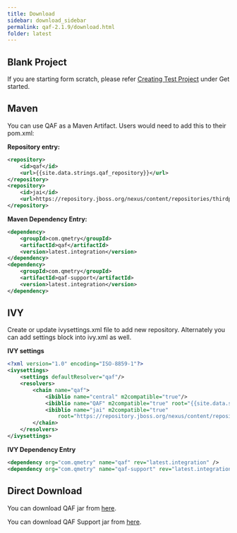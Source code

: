 ```yaml
---
title: Download
sidebar: download_sidebar
permalink: qaf-2.1.9/download.html
folder: latest
---
```


## Blank Project

If you are starting form scratch, please refer <a href="create_test_project.html">Creating Test Project</a> under Get started.

## Maven

You can use QAF as a Maven Artifact. Users would need to add this to their pom.xml:

**Repository entry:**

```xml
<repository>
    <id>qaf</id>
    <url>{{site.data.strings.qaf_repository}}</url>
</repository>
<repository>
	<id>jai</id>
	<url>https://repository.jboss.org/nexus/content/repositories/thirdparty-releases</url>
</repository>
```

**Maven Dependency Entry:**

```xml
<dependency>
    <groupId>com.qmetry</groupId>
    <artifactId>qaf</artifactId>
    <version>latest.integration</version>
</dependency>
<dependency>
    <groupId>com.qmetry</groupId>
    <artifactId>qaf-support</artifactId>
    <version>latest.integration</version>
</dependency>
```

## IVY

Create or update ivysettings.xml file to add new repository. Alternately you can add settings block into ivy.xml as well.

**IVY settings**

```xml
<?xml version="1.0" encoding="ISO-8859-1"?>
<ivysettings>
    <settings defaultResolver="qaf"/>
    <resolvers>
        <chain name="qaf">
            <ibiblio name="central" m2compatible="true"/>
            <ibiblio name="QAF" m2compatible="true" root="{{site.data.strings.qaf_repository}}" />
            <ibiblio name="jai" m2compatible="true"
				root="https://repository.jboss.org/nexus/content/repositories/thirdparty-releases" />
        </chain>
    </resolvers>
</ivysettings>
```

**IVY Dependency Entry**

```xml
<dependency org="com.qmetry" name="qaf" rev="latest.integration" />
<dependency org="com.qmetry" name="qaf-support" rev="latest.integration" />
```

## Direct Download

You can download QAF jar from [here](https://qmetry.github.io/qaf/dist).

You can download QAF Support jar from [here](https://qmetry.github.io/qaf/dist).
